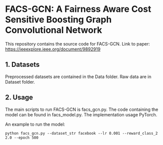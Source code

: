 # FACS-GCN: A Fairness Aware Cost Sensitive Boosting Graph Convolutional Network

This repository contains the source code for FACS-GCN. Link to paper: https://ieeexplore.ieee.org/document/9892919

## 1. Datasets

Preprocessed datasets are contained in the Data folder. Raw data are in Dataset folder.

## 2. Usage

The main scripts to run FACS-GCN is facs_gcn.py. The code containing the model can be found in facs_model.py. The implementation usage PyTorch. 

An example to run the model:

`python facs_gcn.py --dataset_str facebook --lr 0.001 --reward_class_2 2.0 --epoch 500
`
